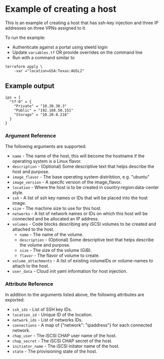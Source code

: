 # Example of creating a host

This is an example of creating a host that has ssh-key injection and three IP addresses on three VPNs assigned to it.

To run the example:
* Authenticate against a portal using steeld login
* Update `variables.tf` OR provide overrides on the command line
* Run with a command similar to
```
terraform apply \
    -var ="location=USA:Texas:AUSL2"
``` 

## Example output

```
ips = {
  "tf-0" = {
    "Private" = "10.30.30.3"
    "Public" = "192.168.50.151"
    "Storage" = "10.20.0.216"
  }
}
```

### Argument Reference

The following arguments are supported:

- `name` - The name of the host, this will become the hostname if the operating system is a Linux flavor.
- `description` - (Optional) Some descriptive text that helps describe the host and purpose.
- `image_flavor` - The base operating system distribtion, e.g. "ubuntu"
- `image_version` - A specifc version of the image_flavor.
- `location` - Where the host is to be created in country:region:data-center style.
- `ssh` - A list of ssh key names or IDs that will be placed into the host image.
- `size` - The machine size to use for this host.
- `networks` - A list of network names or IDs on which this host will be connected and be allocated an IP address.
- `volumes` - Code blocks describing any iSCSI volumes to be created and attached to the host.
  - `name` - The name of the volume.
  - `description` - (Optional) Some descriptive text that helps describe the volume and purpose.
  - `size` - The size of the volume (GiB).
  - `flavor` - The flavor of volume to create.
- `volume_attachments` - A list of existing volumeIDs or volume-names to attach to the host.
- `user_data` - Cloud init yaml information for host injection.

### Attribute Reference

In addition to the arguments listed above, the following attributes are exported:

- `ssh_ids` - List of SSH key IDs.
- `location_id` - Unique ID of the location.
- `network_ids` - List of networks IDs.
- `connections` - A map of {"network": "ipaddress"} for each connected network.
- `chap_user` - The iSCSI CHAP user name of the host.
- `chap_secret` - The iSCSI CHAP secret of the host.
- `initiator_name` - The iSCSI initator name of the host.
- `state` - The provisioning state of the host.



